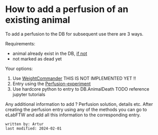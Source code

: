 # How to add a perfusion of an existing animal

To add a perfusion to the DB for subsequent use there are 3 ways.

Requirements:
- animal already exist in the DB, [if not](animalcreation.md)
- not marked as dead yet

Your options:
1. Use [WeightCommander](../gui_documentation/WeightCommander.md) THIS IS NOT IMPLEMENTED YET !!
2. Entry using the [Perfusion-experiment](../eLabFTW_documentation/experiment_perfusion.md) 
3. Use hardcore python to entry to DB.AnimalDeath TODO reference jupyter tutorials

Any additional information to add ? Perfusion solution, details etc.
After creating the perfusion entry using any of the methods you can go to eLabFTW and add all this information to the 
corresponding entry.
~~~~
written by: Artur
last modified: 2024-02-01
~~~~